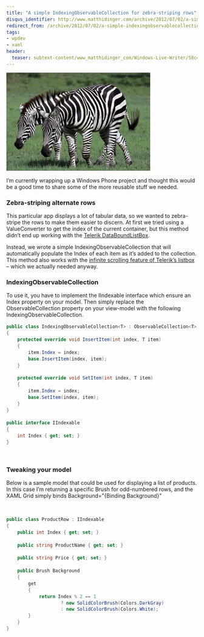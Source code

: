 ```yaml
---
title: "A simple IndexingObservableCollection for zebra-striping rows"
disqus_identifier: http://www.matthidinger.com/archive/2012/07/02/a-simple-indexingobservablecollection-for-zebra-striping-rows.aspx
redirect_from: /archive/2012/07/02/a-simple-indexingobservablecollection-for-zebra-striping-rows.aspx/
tags: 
- wpdev
- xaml
header:
  teaser: subtext-content/www_matthidinger_com/Windows-Live-Writer/58c4cfa70f46_956D/zebra-camo_thumb.jpg
---
```

![](/images/subtext-content/www_matthidinger_com/Windows-Live-Writer/58c4cfa70f46_956D/zebra-camo_thumb.jpg)

I’m currently wrapping up a Windows Phone project and thought this would be a good time to share some of the more reusable stuff we needed.

### Zebra-striping alternate rows

This particular app displays a lot of tabular data, so we wanted to zebra-stripe the rows to make them easier to discern. At first we tried using a ValueConverter to get the index of the current container, but this method didn’t end up working with the [Telerik DataBoundListBox](http://www.telerik.com/products/windows-phone/overview/all-controls.aspx#databoundlistbox).

Instead, we wrote a simple IndexingObservableCollection that will automatically populate the Index of each item as it’s added to the collection. This method also works with the [infinite scrolling feature of Telerik’s listbox](http://www.telerik.com/help/windows-phone/raddataboundlistbox-features-datavirtualization-overview.html) – which we actually needed anyway.

### IndexingObservableCollection

To use it, you have to implement the IIndexable interface which ensure an Index property on your model. Then simply replace the ObservableCollection property on your view-model with the following IndexingObservableCollection.

```csharp
public class IndexingObservableCollection<T> : ObservableCollection<T> where T : IIndexable
{
    protected override void InsertItem(int index, T item)
    {
        item.Index = index;
        base.InsertItem(index, item);
    }

    protected override void SetItem(int index, T item)
    {
        item.Index = index;
        base.SetItem(index, item);
    }
}

public interface IIndexable
{
    int Index { get; set; }
}
```

 

### Tweaking your model

Below is a sample model that could be used for displaying a list of products. In this case I’m returning a specific Brush for odd-numbered rows, and the XAML Grid simply binds Background="{Binding Background}"

```csharp
 
```

```csharp
public class ProductRow : IIndexable
{
    public int Index { get; set; }

    public string ProductName { get; set; }

    public string Price { get; set; }

    public Brush Background
    {
        get
        {
            return Index % 2 == 1
                    ? new SolidColorBrush(Colors.DarkGray)
                    : new SolidColorBrush(Colors.White);
        }
    }
}
```

 

